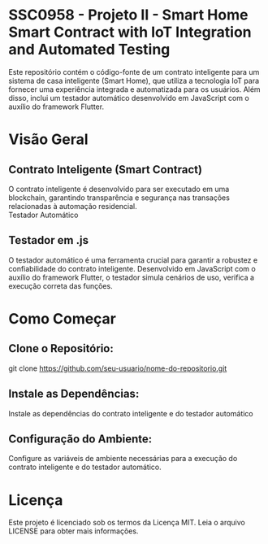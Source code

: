 # SSC0958 - Projeto II - Smart Home Smart Contract with IoT Integration and Automated Testing  

Este repositório contém o código-fonte de um contrato inteligente para um sistema de casa inteligente (Smart Home), que utiliza a tecnologia IoT para fornecer uma experiência integrada e automatizada para os usuários. Além disso, inclui um testador automático desenvolvido em JavaScript com o auxílio do framework Flutter.  

# Visão Geral  
## Contrato Inteligente (Smart Contract)  

O contrato inteligente é desenvolvido para ser executado em uma blockchain, garantindo transparência e segurança nas transações relacionadas à automação residencial.  
Testador Automático  

## Testador em .js  

O testador automático é uma ferramenta crucial para garantir a robustez e confiabilidade do contrato inteligente. Desenvolvido em JavaScript com o auxílio do framework Flutter, o testador simula cenários de uso, verifica a execução correta das funções.  

# Como Começar  

## Clone o Repositório:  

git clone https://github.com/seu-usuario/nome-do-repositorio.git  

## Instale as Dependências:  

Instale as dependências do contrato inteligente e do testador automático  

## Configuração do Ambiente:  

Configure as variáveis de ambiente necessárias para a execução do contrato inteligente e do testador automático.  

# Licença  

Este projeto é licenciado sob os termos da Licença MIT. Leia o arquivo LICENSE para obter mais informações.  
